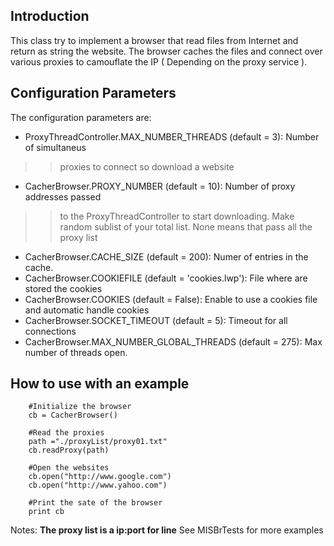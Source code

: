 ## Introduction ##


This class try to implement a browser that read files from Internet and return as
string the website.
The browser caches the files and connect over various proxies to camouflate the IP
( Depending on the proxy service ).

## Configuration Parameters ##

The configuration parameters are:
  * ProxyThreadController.MAX\_NUMBER\_THREADS (default = 3): Number of simultaneus
> > proxies to connect so download a website
  * CacherBrowser.PROXY\_NUMBER (default = 10): Number of proxy addresses passed
> > to the  ProxyThreadController to start downloading. Make random sublist of
> > your total list. None means that pass all the proxy list
  * CacherBrowser.CACHE\_SIZE (default = 200): Numer of entries in the cache.
  * CacherBrowser.COOKIEFILE (default = 'cookies.lwp'): File where are stored the cookies
  * CacherBrowser.COOKIES (default = False): Enable to use a cookies file and automatic handle cookies
  * CacherBrowser.SOCKET\_TIMEOUT (default = 5): Timeout for all connections
  * CacherBrowser.MAX\_NUMBER\_GLOBAL\_THREADS (default = 275): Max number of threads open.

## How to use with an example ##
```
	#Initialize the browser
	cb = CacherBrowser()
	
	#Read the proxies
	path ="./proxyList/proxy01.txt"
	cb.readProxy(path)
	
	#Open the websites
	cb.open("http://www.google.com")
	cb.open("http://www.yahoo.com")
	
	#Print the sate of the browser
	print cb
```

Notes:
**The proxy list is a ip:port for line** See MISBrTests for more examples